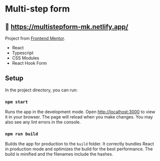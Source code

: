 # Multi-step form

## :movie_camera: https://multistepform-mk.netlify.app/

Project from [Frontend Mentor](https://www.frontendmentor.io/challenges/multistep-form-YVAnSdqQBJ).

- React
- Typescript
- CSS Modules
- React Hook Form

## Setup

In the project directory, you can run:

### `npm start`

Runs the app in the development mode.
Open [http://localhost:3000](http://localhost:3000) to view it in your browser.
The page will reload when you make changes.
You may also see any lint errors in the console.

### `npm run build`

Builds the app for production to the `build` folder.
It correctly bundles React in production mode and optimizes the build for the best performance.
The build is minified and the filenames include the hashes.
